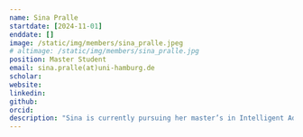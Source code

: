 ```yaml
---
name: Sina Pralle
startdate: [2024-11-01]
enddate: []
image: /static/img/members/sina_pralle.jpeg
# altimage: /static/img/members/sina_pralle.jpg
position: Master Student
email: sina.pralle(at)uni-hamburg.de
scholar:
website:
linkedin:
github:
orcid:
description: "Sina is currently pursuing her master’s in Intelligent Adaptive Systems at the University of Hamburg. Since November 2024, she has worked as a HiWi on protein language models at the Institute of Computational Systems Biology, now as part of the NeStOme lab."
---
```


